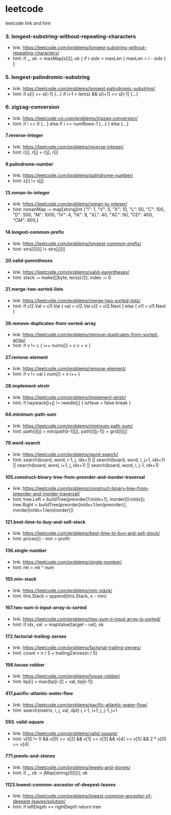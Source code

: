# leetcode
leetcode link and hint

### 3. longest-substring-without-repeating-characters
- link: https://leetcode.com/problems/longest-substring-without-repeating-characters/
- hint: if _, ok := maxMap[s[i]]; ok { if i-sidx > maxLen { maxLen = i - sidx } }

### 5. longest-palindromic-substring
- link: https://leetcode.com/problems/longest-palindromic-substring/
- hint: if s[i] == s[i-1] {...}  if i+1 < len(s) && s[i+1] == s[i-1] {...}

### 6. zigzag-conversion
- link: https://leetcode-cn.com/problems/zigzag-conversion/
- hint: if i == 0 {...} else if i == numRows-1 {...}  } else {...}

#### 7.reverse-integer
- link: https://leetcode.com/problems/reverse-integer/
- hint: r[i], r[j] = r[j], r[i]

#### 9.palindrome-number
- link: https://leetcode.com/problems/palindrome-number/
- hint: s[i] != s[j]

#### 13.roman-to-integer
- link: https://leetcode.com/problems/roman-to-integer/
- hint: romanMap := map[string]int {"I": 1, "V": 5, "X": 10, "L": 50, "C": 100, "D": 500, "M": 1000, "IV": 4, "IX": 9, "XL": 40, "XC": 90, "CD": 400,
   "CM": 900,}

#### 14.longest-common-prefix
- link: https://leetcode.com/problems/longest-common-prefix/
- hint: strs[0][i] != strs[j][i]

#### 20.valid-parentheses
- link: https://leetcode.com/problems/valid-parentheses/
- hint: stack := make([]byte, len(s)/2);   index := 0

#### 21.merge-two-sorted-lists
- link: https://leetcode.com/problems/merge-two-sorted-lists/
- hint: if cl2.Val < cl1.Val { val = cl2.Val  cl2 = cl2.Next } else { cl1 = cl1.Next }

#### 26.remove-duplicates-from-sorted-array
- link: https://leetcode.com/problems/remove-duplicates-from-sorted-array/
- hint: if v != c { i++  nums[i] = v   c = v }

#### 27.remove-element
- link: https://leetcode.com/problems/remove-element/
- hint: if v != val { num[i] = v  i++ }

#### 28.implement-strstr
- link: https://leetcode.com/problems/implement-strstr/
- hint: if haystack[i+j] != needle[j] { isHave = false  break }

#### 64.minimum-path-sum
- link: https://leetcode.com/problems/minimum-path-sum/
- hint: path[i][j] = min(path[i-1][j], path[i][j-1]) + grid[i][j]

#### 79.word-search
- link: https://leetcode.com/problems/word-search/
- hint: search(board, word, i-1, j, idx+1) || search(board, word, i, j+1, idx+1) || search(board, word, i+1, j, idx+1) || search(board, word, i, j-1, idx+1)

#### 105.construct-binary-tree-from-preorder-and-inorder-traversal
- link: https://leetcode.com/problems/construct-binary-tree-from-preorder-and-inorder-traversal/
- hint: tree.Left = buildTree(preorder[1:inIdx+1], inorder[0:inIdx]); tree.Right = buildTree(preorder[inIdx+1:len(preorder)], inorder[inIdx+1:len(inorder)])

#### 121.best-time-to-buy-and-sell-stock
- link: https://leetcode.com/problems/best-time-to-buy-and-sell-stock/
- hint: prices[i] - min > profit

#### 136.single-number
- link: https://leetcode.com/problems/single-number/
- hint: ret = ret ^ num

#### 155.min-stack
- link: https://leetcode.com/problems/min-stack/
- hint: this.Stack = append(this.Stack, x - min)

#### 167.two-sum-ii-input-array-is-sorted
- link: https://leetcode.com/problems/two-sum-ii-input-array-is-sorted/
- hint: if idx, val := mapValue[target - val]; ok

#### 172.factorial-trailing-zeroes
- link: https://leetcode.com/problems/factorial-trailing-zeroes/
- hint: count = n / 5 + trailingZeroes(n / 5)

#### 198.house-robber
- link: https://leetcode.com/problems/house-robber/
- hint: bp[i] = max(bp[i-2] + val, bp[i-1])

#### 417.pacific-atlantic-water-flow
- link: https://leetcode.com/problems/pacific-atlantic-water-flow/
- hint: search(matrix, i, j, val, dpt)   i, i-1, i+1; j, j-1, j+1

#### 593. valid-square
- link: https://leetcode.com/problems/valid-square/
- hint: v[0] != 0 && v[0] == v[2] && v[1] == v[3] && v[4] == v[5] && 2 * v[0] == v[4]

#### 771.jewels-and-stones
- link: https://leetcode.com/problems/jewels-and-stones/
- hint: if _, ok := jMap[string(S[i])]; ok

#### 1123.lowest-common-ancestor-of-deepest-leaves
- link: https://leetcode.com/problems/lowest-common-ancestor-of-deepest-leaves/solution/
- hint: if leftDepth == rightDepth return tree